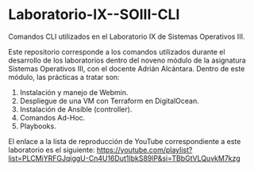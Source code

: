 # Laboratorio-IX--SOIII-CLI
Comandos CLI utilizados en el Laboratorio IX de Sistemas Operativos III.

Este repositorio corresponde a los comandos utilizados durante el desarrollo de los laboratorios dentro del noveno módulo de la asignatura Sistemas Operativos III, con el docente Adrián Alcántara. Dentro de este módulo, las prácticas a tratar son:

1. Instalación y manejo de Webmin.
2. Despliegue de una VM con Terraform en DigitalOcean.
3. Instalación de Ansible (controller).
4. Comandos Ad-Hoc.
5. Playbooks.

El enlace a la lista de reproducción de YouTube correspondiente a este laboratorio es el siguiente: 
https://youtube.com/playlist?list=PLCMiYRFGJqiggU-Cn4U16Dut1IbkS89lP&si=TBbGtVLQuvkM7kzg
